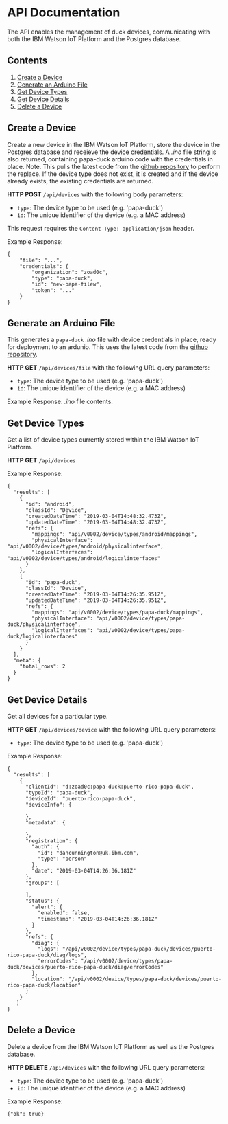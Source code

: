 # API Documentation
The API enables the management of duck devices, communicating with both the IBM Watson IoT Platform and the Postgres database.

## Contents
1. [Create a Device](#create-a-device)
2. [Generate an Arduino File](#generate-an-arduino-file)
3. [Get Device Types](#get-device-types)
4. [Get Device Details](#get-device-details)
5. [Delete a Device](#delete-a-device)

## Create a Device
Create a new device in the IBM Watson IoT Platform, store the device in the Postgres database and receieve the device credentials. A *.ino* file string is also returned, containing papa-duck arduino code with the credentials in place. Note. This pulls the latest code from the [github repository](https://github.com/Project-Owl/duck/blob/master/ClusterDuck/papa.ino) to perform the replace. If the device type does not exist, it is created and if the device already exists, the existing credentials are returned.  

**HTTP POST** `/api/devices` with the following body parameters:
* `type`: The device type to be used (e.g. 'papa-duck')
* `id`: The unique identifier of the device (e.g. a MAC address)

This request requires the `Content-Type: application/json` header.

Example Response:
```
{
    "file": "...",
    "credentials": {
        "organization": "zoad0c",
        "type": "papa-duck",
        "id": "new-papa-filew",
        "token": "..."
    }
}
```

## Generate an Arduino File
This generates a `papa-duck` *.ino* file with device credentials in place, ready for deployment to an ardunio. This uses the latest code from the [github repository](https://github.com/Project-Owl/duck/blob/master/ClusterDuck/papa.ino).

**HTTP GET** `/api/devices/file` with the following URL query parameters:
* `type`: The device type to be used (e.g. 'papa-duck')
* `id`: The unique identifier of the device (e.g. a MAC address)

Example Response: *.ino* file contents.

## Get Device Types
Get a list of device types currently stored within the IBM Watson IoT Platform.  

**HTTP GET** `/api/devices`  

Example Response:
```
{
  "results": [
    {
      "id": "android",
      "classId": "Device",
      "createdDateTime": "2019-03-04T14:48:32.473Z",
      "updatedDateTime": "2019-03-04T14:48:32.473Z",
      "refs": {
        "mappings": "api/v0002/device/types/android/mappings",
        "physicalInterface": "api/v0002/device/types/android/physicalinterface",
        "logicalInterfaces": "api/v0002/device/types/android/logicalinterfaces"
      }
    },
    {
      "id": "papa-duck",
      "classId": "Device",
      "createdDateTime": "2019-03-04T14:26:35.951Z",
      "updatedDateTime": "2019-03-04T14:26:35.951Z",
      "refs": {
        "mappings": "api/v0002/device/types/papa-duck/mappings",
        "physicalInterface": "api/v0002/device/types/papa-duck/physicalinterface",
        "logicalInterfaces": "api/v0002/device/types/papa-duck/logicalinterfaces"
      }
    }
  ],
  "meta": {
    "total_rows": 2
  }
}
```

## Get Device Details
Get all devices for a particular type.

**HTTP GET** `/api/devices/device` with the following URL query parameters:

* `type`: The device type to be used (e.g. 'papa-duck')

Example Response:
```
{
  "results": [
    {
      "clientId": "d:zoad0c:papa-duck:puerto-rico-papa-duck",
      "typeId": "papa-duck",
      "deviceId": "puerto-rico-papa-duck",
      "deviceInfo": {
        
      },
      "metadata": {
        
      },
      "registration": {
        "auth": {
          "id": "dancunnington@uk.ibm.com",
          "type": "person"
        },
        "date": "2019-03-04T14:26:36.181Z"
      },
      "groups": [
        
      ],
      "status": {
        "alert": {
          "enabled": false,
          "timestamp": "2019-03-04T14:26:36.181Z"
        }
      },
      "refs": {
        "diag": {
          "logs": "/api/v0002/device/types/papa-duck/devices/puerto-rico-papa-duck/diag/logs",
          "errorCodes": "/api/v0002/device/types/papa-duck/devices/puerto-rico-papa-duck/diag/errorCodes"
        },
        "location": "/api/v0002/device/types/papa-duck/devices/puerto-rico-papa-duck/location"
      }
    }
   ]
}
```

## Delete a Device
Delete a device from the IBM Watson IoT Platform as well as the Postgres database.

**HTTP DELETE** `/api/devices` with the following URL query parameters:
* `type`: The device type to be used (e.g. 'papa-duck')
* `id`: The unique identifier of the device (e.g. a MAC address)

Example Response:
```
{"ok": true}
```
